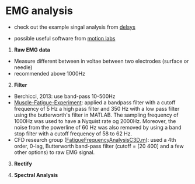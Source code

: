 # EMG analysis

- check out the example singal analysis from [delsys](https://www.delsys.com/use-emgscripts-fatigue-analysis/)


- possible useful software from [motion labs](https://www.motion-labs.com/index_downloads.html)

1. **Raw EMG data**
- Measure different between in voltae between two electrodes (surface or needle)
- recommended above 1000Hz 

2. **Filter**

- Berchicci, 2013: use band-pass 10-500Hz
- [Muscle-Fatigue-Experiment](https://github.com/DharaRan/Muscle-Fatigue-Experiment): applied a bandpass filter with a cutoff frequency of 5 Hz a high pass filter and 350 Hz with a low pass filter using the butterworth's filter in MATLAB. The sampling frequency of 1000Hz was used to have a Nyquist rate og 2000Hz. Moreover, the noise from the powerline of 60 Hz was also removed by using a band stop filter with a cutoff frequency of 58 to 62 Hz. 
- CFD research group ([FatigueFrequencyAnalysisC3D.m](FatigueFrequencyAnalysisC3D.m)): used a 4th order, 0-lag, Butterworth band-pass filter (cutoff = [20 400] and a few other options) to raw EMG signal.

3. **Rectify**

4. **Spectral Analysis**
